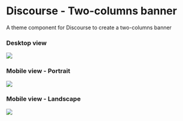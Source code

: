 # Discourse - Two-columns banner
A theme component for Discourse to create a two-columns banner

### Desktop view
<img src="https://i.imgur.com/uIHcVP2.png">

### Mobile view - Portrait
<img src="https://i.imgur.com/DhoHMHp.gif">

### Mobile view - Landscape
<img src="https://i.imgur.com/GL0cJAX.gif">
